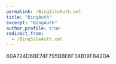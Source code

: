 ```yaml
---
permalink: /BingSiteAuth.xml
title: "BingAuth"
excerpt: "BingAuth"
author_profile: true
redirect_from: 
  - /BingSiteAuth.xml
---
```


<?xml version="1.0"?>
<users>
	<user>60A724D6BE74F795BBE6F34B19F842DA</user>
</users>